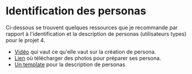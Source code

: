 # Identification des personas

Ci-dessous se trouvent quelques ressources que je recommande par rapport à l'identification et la description 
de personas (utilisateurs types) pour le projet 4.

- [Vidéo](https://youtu.be/1ld0L0xuO48) qui vaut ce qu'elle vaut sur la création de persona.
- [Lien](https://unsplash.com/s/photos/persona) où télécharger des photos pour préparer ses persona.
- [Un template](template-personas.pptx) pour la description de personas
